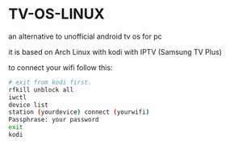 # TV-OS-LINUX
an alternative to unofficial android tv os for pc

it is based on Arch Linux with kodi with IPTV (Samsung TV Plus)

to connect your wifi follow this:
```bash
# exit from kodi first.
rfkill unblock all
iwctl
device list
station (yourdevice) connect (yourwifi)
Passphrase: your password
exit
kodi
```
